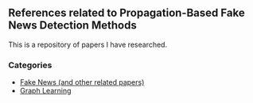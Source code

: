 References related to Propagation-Based Fake News Detection Methods
---

This is a repository of papers I have researched.

### Categories
- [Fake News (and other related papers)](https://github.com/Loy-rh/paper_research/blob/main/papers/fake_news_and_other_related_paper.md)
- [Graph Learning](https://github.com/Loy-rh/paper_research/blob/main/papers/graph_learning.md)